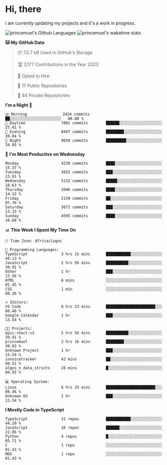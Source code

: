# Hi, there

<!--
**princemuel/princemuel** is a ✨ _special_ ✨ repository because its `README.md` (this file) appears on your GitHub profile.

Here are some ideas to get you started:

- 🔭 I’m currently working on ...
- 🌱 I’m currently learning ...
- 👯 I’m looking to collaborate on ...
- 🤔 I’m looking for help with ...
- 💬 Ask me about ...
- 📫 How to reach me: ...
- 😄 Pronouns: ...
- ⚡ Fun fact: ...
-->

I am currently updating my projects and it's a work in progress.

![princemuel's Github Languages](https://github-readme-stats.vercel.app/api/top-langs/?username=princemuel&text_color=586069&layout=compact&hide_border=true&title_color=0366d6&count_private=true&include_all_commits=true&theme=tokyonight&show_icons=true)
![princemuel's wakatime stats](https://github-readme-stats.vercel.app/api/wakatime?username=princemuel&text_color=586069&layout=compact&hide_border=true&title_color=0366d6&count_private=true&include_all_commits=true&theme=tokyonight&show_icons=true)

<!--START_SECTION:waka-->
**🐱 My GitHub Data** 

> 📦 72.7 kB Used in GitHub's Storage 
 > 
> 🏆 3,177 Contributions in the Year 2023
 > 
> 💼 Opted to Hire
 > 
> 📜 17 Public Repositories 
 > 
> 🔑 44 Private Repositories 
 > 
**I'm a Night 🦉** 

```text
🌞 Morning                2424 commits        ██░░░░░░░░░░░░░░░░░░░░░░░   08.80 % 
🌆 Daytime                7001 commits        ██████░░░░░░░░░░░░░░░░░░░   25.41 % 
🌃 Evening                8497 commits        ████████░░░░░░░░░░░░░░░░░   30.84 % 
🌙 Night                  9630 commits        █████████░░░░░░░░░░░░░░░░   34.95 % 
```
📅 **I'm Most Productive on Wednesday** 

```text
Monday                   4236 commits        ████░░░░░░░░░░░░░░░░░░░░░   15.37 % 
Tuesday                  3832 commits        ███░░░░░░░░░░░░░░░░░░░░░░   13.91 % 
Wednesday                5132 commits        █████░░░░░░░░░░░░░░░░░░░░   18.63 % 
Thursday                 3946 commits        ████░░░░░░░░░░░░░░░░░░░░░   14.32 % 
Friday                   2139 commits        ██░░░░░░░░░░░░░░░░░░░░░░░   07.76 % 
Saturday                 3672 commits        ███░░░░░░░░░░░░░░░░░░░░░░   13.33 % 
Sunday                   4595 commits        ████░░░░░░░░░░░░░░░░░░░░░   16.68 % 
```


📊 **This Week I Spent My Time On** 

```text
🕑︎ Time Zone: Africa/Lagos

💬 Programming Languages: 
TypeScript               3 hrs 15 mins       ███████████░░░░░░░░░░░░░░   44.13 % 
JavaScript               2 hrs 56 mins       ██████████░░░░░░░░░░░░░░░   39.91 % 
Other                    1 hr                ███░░░░░░░░░░░░░░░░░░░░░░   13.56 % 
HTML                     6 mins              ░░░░░░░░░░░░░░░░░░░░░░░░░   01.45 % 
CSS                      1 min               ░░░░░░░░░░░░░░░░░░░░░░░░░   00.36 % 

🔥 Editors: 
VS Code                  6 hrs 23 mins       ██████████████████████░░░   86.46 % 
Google Calendar          1 hr                ███░░░░░░░░░░░░░░░░░░░░░░   13.54 % 

🐱‍💻 Projects: 
epic-react-v2            2 hrs 56 mins       ██████████░░░░░░░░░░░░░░░   39.91 % 
princemuel               2 hrs 16 mins       ████████░░░░░░░░░░░░░░░░░   30.82 % 
Unknown Project          1 hr                ███░░░░░░░░░░░░░░░░░░░░░░   13.54 % 
invoicetracker           42 mins             ██░░░░░░░░░░░░░░░░░░░░░░░   09.51 % 
algos_n_data_structs     20 mins             █░░░░░░░░░░░░░░░░░░░░░░░░   04.55 % 

💻 Operating System: 
Linux                    6 hrs 23 mins       ██████████████████████░░░   86.46 % 
Unknown OS               1 hr                ███░░░░░░░░░░░░░░░░░░░░░░   13.54 % 
```

**I Mostly Code in TypeScript** 

```text
TypeScript               31 repos            ███████████░░░░░░░░░░░░░░   44.29 % 
JavaScript               16 repos            ██████░░░░░░░░░░░░░░░░░░░   22.86 % 
Python                   4 repos             █░░░░░░░░░░░░░░░░░░░░░░░░   05.71 % 
C                        1 repo              ░░░░░░░░░░░░░░░░░░░░░░░░░   01.43 % 
MDX                      1 repo              ░░░░░░░░░░░░░░░░░░░░░░░░░   01.43 % 
```




<!--END_SECTION:waka-->
